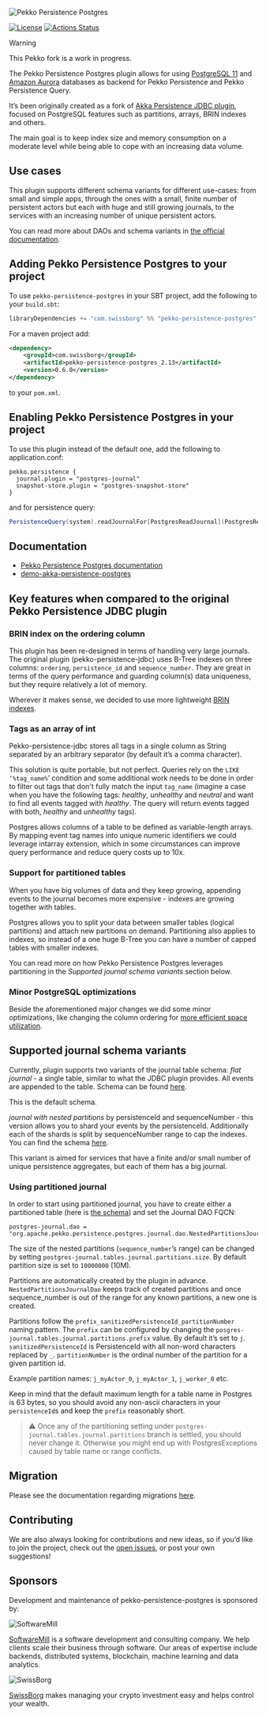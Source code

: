 ![Pekko Persistence Postgres](./docs/assets/project-logo.png)

[![License](https://img.shields.io/:license-Apache%202-red.svg)](https://www.apache.org/licenses/LICENSE-2.0.txt)
[![Actions Status](https://github.com/SwissBorg/pekko-persistence-postgres/workflows/Scala%20CI/badge.svg)](https://github.com/SwissBorg/pekko-persistence-postgres/actions)

> [!WARNING]  
> This Pekko fork is a work in progress.

The Pekko Persistence Postgres plugin allows for using [PostgreSQL 11](https://www.postgresql.org/) and [Amazon Aurora](https://aws.amazon.com/rds/aurora/) databases as backend for Pekko Persistence and Pekko Persistence Query.

It’s been originally created as a fork of [Akka Persistence JDBC plugin](https://github.com/akka/akka-persistence-jdbc), focused on PostgreSQL features such as partitions, arrays, BRIN indexes and others.

The main goal is to keep index size and memory consumption on a moderate level while being able to cope with an increasing data volume.

## Use cases
This plugin supports different schema variants for different use-cases: from small and simple apps, 
through the ones with a small, finite number of persistent actors but each with huge and still growing journals,
to the services with an increasing number of unique persistent actors.

You can read more about DAOs and schema variants in [the official documentation](https://swissborg.github.io/pekko-persistence-postgres/features#support-for-partitioned-tables).

## Adding Pekko Persistence Postgres to your project

To use `pekko-persistence-postgres` in your SBT project, add the following to your `build.sbt`:

```scala
libraryDependencies += "com.swissborg" %% "pekko-persistence-postgres" % "0.6.0"
```

For a maven project add:
```xml
<dependency>
    <groupId>com.swissborg</groupId>
    <artifactId>pekko-persistence-postgres_2.13</artifactId>
    <version>0.6.0</version>
</dependency>
```
to your `pom.xml`.

## Enabling Pekko Persistence Postgres in your project
To use this plugin instead of the default one, add the following to application.conf:
```hocon
pekko.persistence {
  journal.plugin = "postgres-journal"
  snapshot-store.plugin = "postgres-snapshot-store"
}
```
and for persistence query:
```scala
PersistenceQuery(system).readJournalFor[PostgresReadJournal](PostgresReadJournal.Identifier)
```

## Documentation
* [Pekko Persistence Postgres documentation](https://swissborg.github.io/pekko-persistence-postgres/)
* [demo-akka-persistence-postgres](https://github.com/mkubala/demo-akka-persistence-postgres)

## Key features when compared to the original Pekko Persistence JDBC plugin

### BRIN index on the ordering column
This plugin has been re-designed in terms of handling very large journals.
The original plugin (pekko-persistence-jdbc) uses B-Tree indexes on three columns: `ordering`, `persistence_id` and `sequence_number`. They are great in terms of the query performance and guarding column(s) data uniqueness, but they require relatively a lot of memory.


Wherever it makes sense, we decided to use more lightweight [BRIN indexes](https://www.postgresql.org/docs/11/brin-intro.html).

### Tags as an array of int
Pekko-persistence-jdbc stores all tags in a single column as String separated by an arbitrary separator (by default it’s a comma character).

This solution is quite portable, but not perfect. Queries rely on the `LIKE ‘%tag_name%`’ condition and some additional work needs to be done in order to filter out tags that don't fully match the input `tag_name` (imagine a case when you have the following tags: _healthy_, _unhealthy_ and _neutral_ and want to find all events tagged with _healthy_. The query will return events tagged with both, _healthy_ and _unhealthy_ tags).

Postgres allows columns of a table to be defined as variable-length arrays. 
By mapping event tag names into unique numeric identifiers we could leverage intarray extension, which in some circumstances can improve query performance and reduce query costs up to 10x.

### Support for partitioned tables
When you have big volumes of data and they keep growing, appending events to the journal becomes more expensive - indexes are growing together with tables.

Postgres allows you to split your data between smaller tables (logical partitions) and attach new partitions on demand. Partitioning also applies to indexes, so instead of a one huge B-Tree you can have a number of capped tables with smaller indexes.


You can read more on how Pekko Persistence Postgres leverages partitioning in the _Supported journal schema variants_ section below.

### Minor PostgreSQL optimizations
Beside the aforementioned major changes we did some minor optimizations, like changing the column ordering for [more efficient space utilization](https://www.2ndquadrant.com/en/blog/on-rocks-and-sand/).

## Supported journal schema variants

Currently, plugin supports two variants of the journal table schema:
*flat journal* - a single table, similar to what the JDBC plugin provides. All events are appended to the table. Schema can be found [here](core/src/test/resources/schema/postgres/plain-schema.sql).

This is the default schema.


*journal with nested partitions*  by persistenceId and sequenceNumber - this version allows you to shard your events by the persistenceId. Additionally each of the shards is split by sequenceNumber range to cap the indexes.
You can find the schema [here](core/src/test/resources/schema/postgres/nested-partitions-schema.sql).

This variant is aimed for services that have a finite and/or small number of unique persistence aggregates, but each of them has a big journal.

### Using partitioned journal

In order to start using partitioned journal, you have to create either a partitioned table (here is [the schema](core/src/test/resources/schema/postgres/nested-partitions-schema.sql)) and set the Journal DAO FQCN:
```
postgres-journal.dao = "org.apache.pekko.persistence.postgres.journal.dao.NestedPartitionsJournalDao"
```

The size of the nested partitions (`sequence_number`’s range) can be changed by setting `postgres-journal.tables.journal.partitions.size`. By default partition size is set to `10000000` (10M).

Partitions are automatically created by the plugin in advance. `NestedPartitionsJournalDao` keeps track of created partitions and once sequence_number is out of the range for any known partitions, a new one is created.

Partitions follow the `prefix_sanitizedPersistenceId_partitionNumber` naming pattern.
The `prefix` can be configured by changing the `posgres-journal.tables.journal.partitions.prefix` value. By default it’s set to `j`.
`sanitizedPersistenceId` is PersistenceId with all non-word characters replaced by `_`.
`partitionNumber` is the ordinal number of the partition for a given partition id.

Example partition names: `j_myActor_0`, `j_myActor_1`, `j_worker_0` etc.

Keep in mind that the default maximum length for a table name in Postgres is 63 bytes, so you should avoid any non-ascii characters in your `persistenceId`s and keep the `prefix` reasonably short.

> :warning: Once any of the partitioning setting under  `postgres-journal.tables.journal.partitions` branch is settled, you should never change it.  Otherwise you might end up with PostgresExceptions caused by table name or range conflicts.

## Migration

Please see the documentation regarding migrations [here](https://swissborg.github.io/pekko-persistence-postgres/migration).

## Contributing
We are also always looking for contributions and new ideas, so if you’d like to join the project, check out the [open issues](https://github.com/SwissBorg/pekko-persistence-postgres/issues), or post your own suggestions!

## Sponsors

Development and maintenance of pekko-persistence-postgres is sponsored by:

![SoftwareMill](https://raw.githubusercontent.com/SwissBorg/pekko-persistence-postgres/master/docs/assets/softwaremill-logo.png)

[SoftwareMill](https://softwaremill.com) is a software development and consulting company. We help clients scale their business through software. Our areas of expertise include backends, distributed systems, blockchain, machine learning and data analytics.

![SwissBorg](https://raw.githubusercontent.com/SwissBorg/pekko-persistence-postgres/master/docs/assets/swissborg-logo.png)

[SwissBorg](https://swissborg.com) makes managing your crypto investment easy and helps control your wealth.
